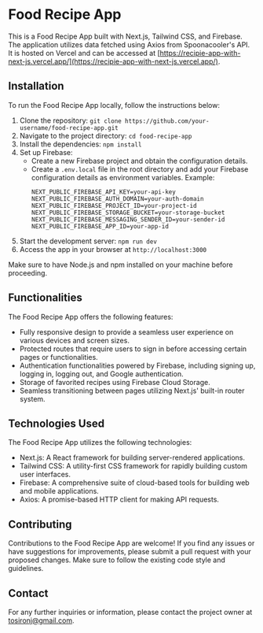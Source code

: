 # Food Recipe App

This is a Food Recipe App built with Next.js, Tailwind CSS, and Firebase. The application utilizes data fetched using Axios from Spoonacooler's API. It is hosted on Vercel and can be accessed at [https://recipie-app-with-next-js.vercel.app/](https://recipie-app-with-next-js.vercel.app/).

## Installation

To run the Food Recipe App locally, follow the instructions below:

1. Clone the repository: `git clone https://github.com/your-username/food-recipe-app.git`
2. Navigate to the project directory: `cd food-recipe-app`
3. Install the dependencies: `npm install`
4. Set up Firebase:
   - Create a new Firebase project and obtain the configuration details.
   - Create a `.env.local` file in the root directory and add your Firebase configuration details as environment variables. Example:
     ```
     NEXT_PUBLIC_FIREBASE_API_KEY=your-api-key
     NEXT_PUBLIC_FIREBASE_AUTH_DOMAIN=your-auth-domain
     NEXT_PUBLIC_FIREBASE_PROJECT_ID=your-project-id
     NEXT_PUBLIC_FIREBASE_STORAGE_BUCKET=your-storage-bucket
     NEXT_PUBLIC_FIREBASE_MESSAGING_SENDER_ID=your-sender-id
     NEXT_PUBLIC_FIREBASE_APP_ID=your-app-id
     ```
5. Start the development server: `npm run dev`
6. Access the app in your browser at `http://localhost:3000`

Make sure to have Node.js and npm installed on your machine before proceeding.

## Functionalities

The Food Recipe App offers the following features:

- Fully responsive design to provide a seamless user experience on various devices and screen sizes.
- Protected routes that require users to sign in before accessing certain pages or functionalities.
- Authentication functionalities powered by Firebase, including signing up, logging in, logging out, and Google authentication.
- Storage of favorited recipes using Firebase Cloud Storage.
- Seamless transitioning between pages utilizing Next.js' built-in router system.

## Technologies Used

The Food Recipe App utilizes the following technologies:

- Next.js: A React framework for building server-rendered applications.
- Tailwind CSS: A utility-first CSS framework for rapidly building custom user interfaces.
- Firebase: A comprehensive suite of cloud-based tools for building web and mobile applications.
- Axios: A promise-based HTTP client for making API requests.

## Contributing

Contributions to the Food Recipe App are welcome! If you find any issues or have suggestions for improvements, please submit a pull request with your proposed changes. Make sure to follow the existing code style and guidelines.

## Contact

For any further inquiries or information, please contact the project owner at [tosironj@gmail.com](mailto:tosironj@gmail.com).
